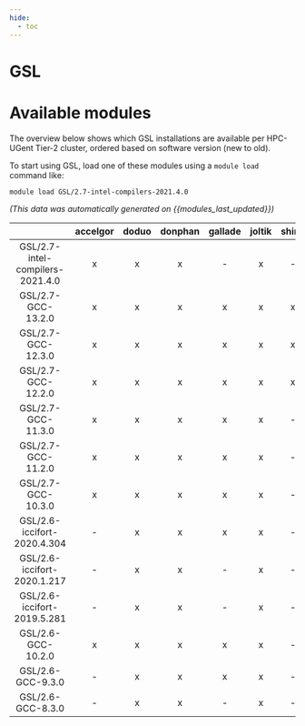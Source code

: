 ```yaml
---
hide:
  - toc
---
```


GSL
===

# Available modules


The overview below shows which GSL installations are available per HPC-UGent Tier-2 cluster, ordered based on software version (new to old).

To start using GSL, load one of these modules using a `module load` command like:

```shell
module load GSL/2.7-intel-compilers-2021.4.0
```

*(This data was automatically generated on {{modules_last_updated}})*  

| |accelgor|doduo|donphan|gallade|joltik|shinx|skitty|
| :---: | :---: | :---: | :---: | :---: | :---: | :---: | :---: |
|GSL/2.7-intel-compilers-2021.4.0|x|x|x|-|x|-|-|
|GSL/2.7-GCC-13.2.0|x|x|x|x|x|x|x|
|GSL/2.7-GCC-12.3.0|x|x|x|x|x|x|x|
|GSL/2.7-GCC-12.2.0|x|x|x|x|x|x|-|
|GSL/2.7-GCC-11.3.0|x|x|x|x|x|-|-|
|GSL/2.7-GCC-11.2.0|x|x|x|x|x|-|-|
|GSL/2.7-GCC-10.3.0|x|x|x|x|x|-|-|
|GSL/2.6-iccifort-2020.4.304|-|x|x|x|x|-|-|
|GSL/2.6-iccifort-2020.1.217|-|x|x|-|x|-|-|
|GSL/2.6-iccifort-2019.5.281|-|x|x|-|x|-|-|
|GSL/2.6-GCC-10.2.0|x|x|x|x|x|-|-|
|GSL/2.6-GCC-9.3.0|-|x|x|x|x|-|-|
|GSL/2.6-GCC-8.3.0|-|x|x|-|x|-|-|
